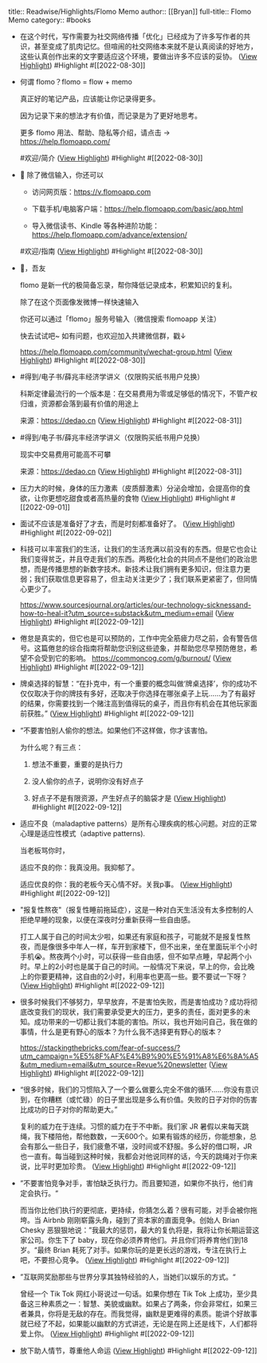 title:: Readwise/Highlights/Flomo Memo
author:: [[Bryan]]
full-title:: Flomo Memo
category:: #books

- 在这个时代，写作需要为社交网络传播「优化」已经成为了许多写作者的共识，甚至变成了肌肉记忆。但喧闹的社交网络本来就不是认真阅读的好地方，这些认真创作出来的文字要适应这个环境，要做出许多不应该的妥协。 ([View Highlight](https://flomoapp.com/mine/?memo_id=MzY4NDgzNzg)) #Highlight #[[2022-08-30]]
- 何谓 flomo？flomo = flow + memo
  
  
  
  真正好的笔记产品，应该能让你记录得更多。
  
  因为记录下来的想法才有价值，而记录是为了更好地思考。
  
  
  
  更多 flomo 用法、帮助、隐私等介绍，请点击 → https://help.flomoapp.com/
  
  
  
  #欢迎/简介 ([View Highlight](https://flomoapp.com/mine/?memo_id=MzY4NDgwNjU)) #Highlight #[[2022-08-30]]
- 🤔 除了微信输入，你还可以
  
  
  
   * 访问网页版：https://v.flomoapp.com
  
   * 下载手机/电脑客户端：https://help.flomoapp.com/basic/app.html
  
   * 导入微信读书、Kindle 等各种进阶功能：https://help.flomoapp.com/advance/extension/
  
  
  
  #欢迎/指南 ([View Highlight](https://flomoapp.com/mine/?memo_id=MzY4NDgwNjY)) #Highlight #[[2022-08-30]]
- 👋，吾友
  
  
  
  flomo 是新一代的极简备忘录，帮你降低记录成本，积累知识的复利。
  
  
  
  除了在这个页面像发微博一样快速输入
  
  你还可以通过「flomo」服务号输入（微信搜索 flomoapp 关注）
  
  
  
  快去试试吧~ 如有问题，也欢迎加入共建微信群，戳↓
  
  https://help.flomoapp.com/community/wechat-group.html ([View Highlight](https://flomoapp.com/mine/?memo_id=MzY4NDgwNjc)) #Highlight #[[2022-08-30]]
- #得到/电子书/薛兆丰经济学讲义（仅限购买纸书用户兑换）
  
  科斯定律最流行的一个版本是：在交易费用为零或足够低的情况下，不管产权归谁，资源都会落到最有价值的用途上
  
  
  
  来源：https://dedao.cn ([View Highlight](https://flomoapp.com/mine/?memo_id=MzY5NDg2Nzk)) #Highlight #[[2022-08-31]]
- #得到/电子书/薛兆丰经济学讲义（仅限购买纸书用户兑换）
  
  现实中交易费用可能高不可攀
  
  
  
  来源：https://dedao.cn ([View Highlight](https://flomoapp.com/mine/?memo_id=MzY5NDg2ODA)) #Highlight #[[2022-08-31]]
- 压力大的时候，身体的压力激素（皮质醇激素）分泌会增加，会提高你的食欲，让你更想吃甜食或者高热量的食物 ([View Highlight](https://flomoapp.com/mine/?memo_id=MzcwMDg1MDg)) #Highlight #[[2022-09-01]]
- 面试不应该是准备好了才去，而是时刻都准备好了。 ([View Highlight](https://flomoapp.com/mine/?memo_id=MzcxNjQxODI)) #Highlight #[[2022-09-02]]
- 科技可以丰富我们的生活，让我们的生活充满以前没有的东西。但是它也会让我们变得贫乏，并且夺走我们的东西。两极化社会的共同点不是他们的政治思想，而是传播思想的新数字技术。新技术让我们拥有更多知识，但注意力更弱；我们获取信息更容易了，但主动关注更少了；我们联系更紧密了，但同情心更少了。
  
  
  
  https://www.sourcesjournal.org/articles/our-technology-sicknessand-how-to-heal-it?utm_source=substack&utm_medium=email ([View Highlight](https://flomoapp.com/mine/?memo_id=MzgxOTkxMjQ)) #Highlight #[[2022-09-12]]
- 倦怠是真实的，但它也是可以预防的，工作中完全筋疲力尽之前，会有警告信号。这篇倦怠的综合指南将帮助您识别这些迹象，并帮助您尽早预防倦怠，希望不会受到它的影响。 https://commoncog.com/g/burnout/ ([View Highlight](https://flomoapp.com/mine/?memo_id=MzgxOTkwNTU)) #Highlight #[[2022-09-12]]
- 牌桌选择的智慧：“在扑克中，有一个重要的概念叫做‘牌桌选择’，你的成功不仅仅取决于你的牌技有多好，还取决于你选择在哪张桌子上玩……为了有最好的结果，你需要找到一个赌注高到值得玩的桌子，而且你有机会在其他玩家面前获胜。” ([View Highlight](https://flomoapp.com/mine/?memo_id=MzgxOTg5OTc)) #Highlight #[[2022-09-12]]
- “不要害怕别人偷你的想法。如果他们不这样做，你才该害怕。
  
  
  
  为什么呢？有三点：
  
  1. 想法不重要，重要的是执行力
  
  2. 没人偷你的点子，说明你没有好点子
  
  3. 好点子不是有限资源，产生好点子的脑袋才是 ([View Highlight](https://flomoapp.com/mine/?memo_id=MzgxOTg1MTE)) #Highlight #[[2022-09-12]]
- 适应不良（maladaptive patterns）是所有心理疾病的核心问题。对应的正常心理是适应性模式（adaptive patterns).
  
  当老板骂你时，
  
  适应不良的你：我真没用。我抑郁了。
  
  适应优良的你：我的老板今天心情不好。关我p事。 ([View Highlight](https://flomoapp.com/mine/?memo_id=MzgxOTg0NzI)) #Highlight #[[2022-09-12]]
- "报复性熬夜"（报复性睡前拖延症），这是一种对白天生活没有太多控制的人拒绝早睡的现象，以便在深夜时分重新获得一些自由感。
  
  
  
  打工人属于自己的时间太少啦，如果还有家庭和孩子，可能就不是报复性熬夜，而是像很多中年人一样，车开到家楼下，但不出来，坐在里面玩半个小时手机😭。熬夜两个小时，可以获得一些自由感，但不如早点睡，早起两个小时。早上的2小时也是属于自己的时间。一般情况下来说，早上的你，会比晚上的你要更精神，这自由的2小时，利用率也更高一些。要不要试一下呀？ ([View Highlight](https://flomoapp.com/mine/?memo_id=MzgxOTgzOTk)) #Highlight #[[2022-09-12]]
- 很多时候我们不够努力，早早放弃，不是害怕失败，而是害怕成功？成功将彻底改变我们的现状，我们需要承受更大的压力，更多的责任，面对更多的未知。成功带来的一切都让我们本能的害怕。所以，我也开始问自己，我在做的事情，什么是更有野心的版本？为什么我不选择更有野心的版本？
  
  
  
  https://stackingthebricks.com/fear-of-success/?utm_campaign=%E5%8F%AF%E4%B9%90%E5%91%A8%E6%8A%A5&utm_medium=email&utm_source=Revue%20newsletter ([View Highlight](https://flomoapp.com/mine/?memo_id=MzgxOTgzMzc)) #Highlight #[[2022-09-12]]
- “很多时候，我们的习惯陷入了一个要么做要么完全不做的循环……你没有意识到，在你糟糕（或忙碌）的日子里出现是多么有价值。失败的日子对你的伤害比成功的日子对你的帮助更大。”
  
  复利的威力在于连续。习惯的威力在于不中断。我们家 JR 暑假以来每天跳绳，我下楼陪他，帮他数数，一天600个。如果有锻炼的经历，你能想象，总会有那么一些日子，我们疲惫不堪，没时间或不舒服。多么好的借口啊，JR 也一直有。每当碰到这种时候，我都会对他说同样的话，今天的跳绳对于你来说，比平时更加珍贵。 ([View Highlight](https://flomoapp.com/mine/?memo_id=MzgxOTgyNjk)) #Highlight #[[2022-09-12]]
- ”不要害怕竞争对手，害怕缺乏执行力。而且要知道，如果你不执行，他们肯定会执行。“
  
  而当你比他们执行的更彻底，更持续，你猜怎么着？很有可能，对手会被你拖垮。当 Airbnb 刚刚崭露头角，碰到了资本家的直面竞争。创始人 Brian Chesky 恶狠狠地说：”我最大的惩罚，最大的复仇将是，我将让你长期运营这家公司。你生下了 baby，现在你必须养育他们。并且你们将养育他们到18岁。“最终 Brian 耗死了对手。如果你玩的是更长远的游戏，专注在执行上吧，不要担心竞争。 ([View Highlight](https://flomoapp.com/mine/?memo_id=MzgxOTgxOTA)) #Highlight #[[2022-09-12]]
- ”互联网奖励那些与世界分享其独特经验的人，当她们以娱乐的方式。“
  
  曾经一个 Tik Tok 网红小哥说过一句话。如果你想在 Tik Tok 上成功，至少具备这三种素质之一：智慧、美貌或幽默。如果占了两条，你会非常红，如果三者兼具，你将是无敌的存在。而我觉得，幽默是更难得的素质。能讲个好故事就已经了不起，如果能以幽默的方式讲述，无论是在网上还是线下，人们都将爱上你。 ([View Highlight](https://flomoapp.com/mine/?memo_id=MzgxOTgxNTY)) #Highlight #[[2022-09-12]]
- 放下助人情节，尊重他人命运 ([View Highlight](https://flomoapp.com/mine/?memo_id=MzgyMTUyNTA)) #Highlight #[[2022-09-12]]